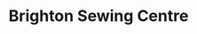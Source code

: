 ---
title: "Brighton Sewing Centre"
url: /brighton-and-hove/brighton-sewing-centre/
shop: sewing
---